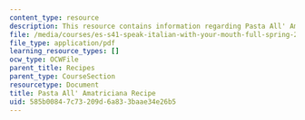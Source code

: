 ```yaml
---
content_type: resource
description: This resource contains information regarding Pasta All' Amatriciana Recipe.
file: /media/courses/es-s41-speak-italian-with-your-mouth-full-spring-2012/585b00847c73209d6a833baae34e26b5_MITES_S41S12_recipe_1.pdf
file_type: application/pdf
learning_resource_types: []
ocw_type: OCWFile
parent_title: Recipes
parent_type: CourseSection
resourcetype: Document
title: Pasta All' Amatriciana Recipe
uid: 585b0084-7c73-209d-6a83-3baae34e26b5
---
```

